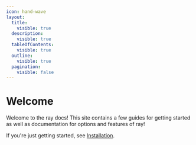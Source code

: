 ```yaml
---
icon: hand-wave
layout:
  title:
    visible: true
  description:
    visible: true
  tableOfContents:
    visible: true
  outline:
    visible: true
  pagination:
    visible: false
---
```


# Welcome

Welcome to the ray docs! This site contains a few guides for getting started as well as documentation for options and features of ray!

If you're just getting started, see [Installation](guides/install.md).
